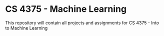 # CS 4375 - Machine Learning

This repository will contain all projects and assignments for CS 4375 - Into to Machine Learning
